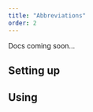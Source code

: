 ```yaml
---
title: "Abbreviations"
order: 2
---
```


<Warning>Docs coming soon...</Warning>

## Setting up

## Using
